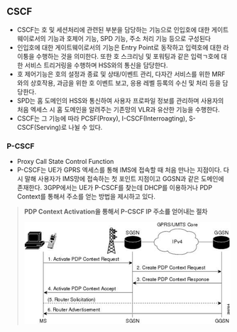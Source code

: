 ## CSCF

- CSCF는 호 및 세션처리에 관련된 부분을 담당하는 기능으로 인입호에 대한 게이트웨이로서의 기능과 호제어 기능, SPD 기능, 주소 처리 기능 등으로 구성된다
- 인입호에 대한 게이트웨이로서의 기능은 Entry Point로 동작하고 입력호에 대한 라이퉁을 수행하는 것을 의미한다. 또한 호 스크리닝 및 포워팅과 같은 입력ㄱ호에 대한 서비스 트리거링을 수행하며 HSS와의 통신을 담당한다.
- 호 제어기능은 호의 설정과 종료 및 상태/이벤트 관리, 다자간 서비스를 위한 MRF와의 상호작용, 과금을 위한 호 이벤트 보고, 응용 레벨 등록의 수신 및 처리 등을 담당한다.
- SPD는 홈 도메인의 HSS와 통신하여 사용자 프로파일 정보를 관리하며 사용자의 처음 엑세스 시 홈 도메인을 알려주는 기존망의 VLR과 유산한 기능을 수행한다.
- CSCF는 그 기능에 따라 PCSF(Proxy), I-CSCF(Interroagting), S-CSCF(Serving)로 나뉠 수 있다.

### P-CSCF

- Proxy Call State Control Function
- P-CSCF는 UE가 GPRS 엑세스를 통해 IMS에 접속할 때 처음 만나는 지점이다. 다시 말해 사용자가 IMS망에 접속하는 첫 포인트 지점이고  GGSN과 같은 도메인에 존재한다. 3GPP에서는 UE가 P-CSCF를 찾는데 DHCP를 이용하거나 PDP Context를 통해서 주소를 얻는 방법을 제시하고 있다.

> **PDP Context Activation을 통해서 P-CSCF IP 주소를 얻어내는 절차**
>
> ![P-CSCF](./images/CSCF_1.jpg)

